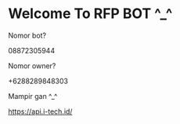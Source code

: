 # Welcome To RFP BOT ^_^

Nomor bot?

08872305944

Nomor owner?

+6288289848303

Mampir gan ^_^

https://api.i-tech.id/
